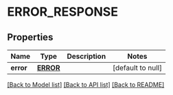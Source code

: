 # ERROR_RESPONSE

## Properties
Name | Type | Description | Notes
------------ | ------------- | ------------- | -------------
**error** | [**ERROR**](Error.md) |  | [default to null]

[[Back to Model list]](../README.md#documentation-for-models) [[Back to API list]](../README.md#documentation-for-api-endpoints) [[Back to README]](../README.md)


